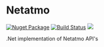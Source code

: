 # Netatmo

[![Nuget Package](https://img.shields.io/nuget/v/Netatmo.svg)](https://www.nuget.org/packages/Netatmo) [![Build Status](https://dev.azure.com/riges/Netatmo/_apis/build/status/Netatmo%20CI)](https://dev.azure.com/riges/Netatmo/_build/latest?definitionId=3) ![](https://github.com/riges/Netatmo/workflows/CI/badge.svg)

.Net implementation of Netatmo API's
